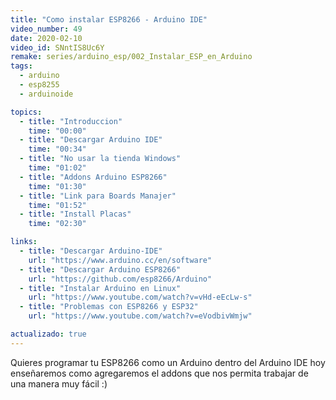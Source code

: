 ```yaml
---
title: "Como instalar ESP8266 - Arduino IDE"
video_number: 49
date: 2020-02-10
video_id: SNntIS8Uc6Y
remake: series/arduino_esp/002_Instalar_ESP_en_Arduino
tags:
  - arduino
  - esp8255
  - arduinoide

topics:
  - title: "Introduccion"
    time: "00:00"
  - title: "Descargar Arduino IDE"
    time: "00:34"
  - title: "No usar la tienda Windows"
    time: "01:02"
  - title: "Addons Arduino ESP8266"
    time: "01:30"
  - title: "Link para Boards Manajer"
    time: "01:52"
  - title: "Install Placas"
    time: "02:30"

links:
  - title: "Descargar Arduino-IDE"
    url: "https://www.arduino.cc/en/software"
  - title: "Descargar Arduino ESP8266"
    url: "https://github.com/esp8266/Arduino"
  - title: "Instalar Arduino en Linux"
    url: "https://www.youtube.com/watch?v=vHd-eEcLw-s"
  - title: "Problemas con ESP8266 y ESP32"
    url: "https://www.youtube.com/watch?v=eVodbivWmjw"

actualizado: true
---
```


Quieres programar tu ESP8266 como un Arduino dentro del Arduino IDE hoy enseñaremos como agregaremos el addons que nos permita trabajar de una manera muy fácil :)
